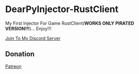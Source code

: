 # DearPyInjector-RustClient
My First Injector For Game RustClient(**WORKS ONLY PIRATED VERSION!!!**)... Enjoy!!!

[Join To My Discord Server](https://discord.gg/uHWwXz5Yaa)

## Donation

[Patreon](https://www.patreon.com/NijoFukushi_QuaxdroneOfficial)

